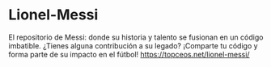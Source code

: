 # Lionel-Messi
El repositorio de Messi: donde su historia y talento se fusionan en un código imbatible. ¿Tienes alguna contribución a su legado? ¡Comparte tu código y forma parte de su impacto en el fútbol! https://topceos.net/lionel-messi/
